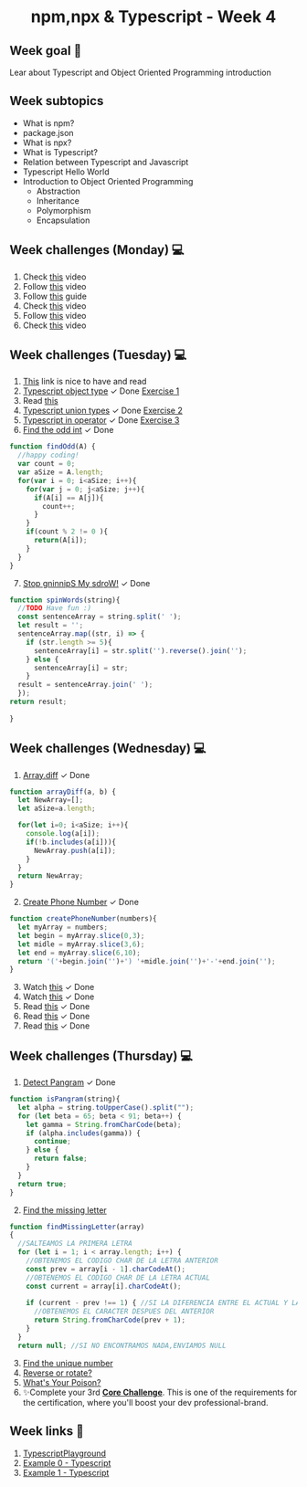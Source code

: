 <h1 align="center">npm,npx & Typescript - Week 4</h1>

## Week goal 🏁

<p>Lear about Typescript and Object Oriented Programming introduction</p>

## Week subtopics

- What is npm?
- package.json
- What is npx?
- What is Typescript?
- Relation between Typescript and Javascript
- Typescript Hello World
- Introduction to Object Oriented Programming
  - Abstraction
  - Inheritance
  - Polymorphism
  - Encapsulation

## Week challenges (Monday) 💻

1. Check [this](https://www.youtube.com/watch?v=sXQxhojSdZM) video
2. Follow [this](https://www.youtube.com/watch?v=909NfO1St0A) video
3. Follow [this](https://dev.to/codebubb/javascript-regex-exercises-01-5078) guide
4. Check [this](https://www.youtube.com/watch?v=RvYYCGs45L4) video
5. Follow [this](https://www.youtube.com/watch?v=DHvZLI7Db8E) video
6. Check [this](https://www.youtube.com/watch?v=rKK1q7nFt7M) video

## Week challenges (Tuesday) 💻

1. [This](https://www.typescriptlang.org/docs/handbook/intro.html) link is nice to have and read
2. [Typescript object type](https://typescript-exercises.github.io/#exercise=1) <span>&#10003; Done</span>  [Exercise 1](src/excerciseTS1.ts)
3. Read [this](https://blog.logrocket.com/types-vs-interfaces-in-typescript/)
4. [Typescript union types](https://typescript-exercises.github.io/#exercise=2) <span>&#10003; Done</span>  [Exercise 2](src/excerciseTS2.ts)
5. [Typescript in operator](https://typescript-exercises.github.io/#exercise=3) <span>&#10003; Done</span>  [Exercise 3](src/excerciseTS3.ts)
6. [Find the odd int](https://www.codewars.com/kata/54da5a58ea159efa38000836) <span>&#10003; Done</span>

```js
function findOdd(A) {
  //happy coding!
  var count = 0;
  var aSize = A.length;
  for(var i = 0; i<aSize; i++){
    for(var j = 0; j<aSize; j++){
      if(A[i] == A[j]){
        count++;
      }
    }
    if(count % 2 != 0 ){
      return(A[i]);
    }
  }
}
```

7. [Stop gninnipS My sdroW!](https://www.codewars.com/kata/5264d2b162488dc400000001)  <span>&#10003; Done</span>
```js
function spinWords(string){
  //TODO Have fun :)
  const sentenceArray = string.split(' ');
  let result = '';
  sentenceArray.map((str, i) => {
    if (str.length >= 5){
      sentenceArray[i] = str.split('').reverse().join('');
    } else {
      sentenceArray[i] = str;
    }
  result = sentenceArray.join(' ');
  });
return result;
  
}
```

## Week challenges (Wednesday) 💻

1. [Array.diff](https://www.codewars.com/kata/523f5d21c841566fde000009) <span>&#10003; Done</span>
```js
function arrayDiff(a, b) {
  let NewArray=[];
  let aSize=a.length;

  for(let i=0; i<aSize; i++){
    console.log(a[i]);
    if(!b.includes(a[i])){
      NewArray.push(a[i]);
    }
  }
  return NewArray;
}
```

2. [Create Phone Number](https://www.codewars.com/kata/525f50e3b73515a6db000b83)  <span>&#10003; Done</span>
```js
function createPhoneNumber(numbers){
  let myArray = numbers;
  let begin = myArray.slice(0,3);
  let midle = myArray.slice(3,6);
  let end = myArray.slice(6,10);
  return '('+begin.join('')+') '+midle.join('')+'-'+end.join('');
}
```

3. Watch [this](https://www.youtube.com/watch?v=m_MQYyJpIjg)  <span>&#10003; Done</span>
4. Watch [this](https://www.youtube.com/watch?v=08CWw_VD45w)  <span>&#10003; Done</span>
5. Read [this](https://medium.com/from-the-scratch/oop-everything-you-need-to-know-about-object-oriented-programming-aee3c18e281b)  <span>&#10003; Done</span>
6. Read [this](https://naveenkumarkoppala.medium.com/typescript-oops-c327678744b0)  <span>&#10003; Done</span>
7. Read [this](https://rambabupadimi.medium.com/typescript-object-oriented-programming-7a6fd905d90e)  <span>&#10003; Done</span>

## Week challenges (Thursday) 💻

1. [Detect Pangram](https://www.codewars.com/kata/545cedaa9943f7fe7b000048) <span>&#10003; Done</span>
```js
function isPangram(string){
  let alpha = string.toUpperCase().split("");
  for (let beta = 65; beta < 91; beta++) {
    let gamma = String.fromCharCode(beta);
    if (alpha.includes(gamma)) {
      continue;
    } else {
      return false;
    }
  }
  return true;
}
```
2. [Find the missing letter](https://www.codewars.com/kata/5839edaa6754d6fec10000a2)
```js
function findMissingLetter(array)
{
  //SALTEAMOS LA PRIMERA LETRA
  for (let i = 1; i < array.length; i++) {
    //OBTENEMOS EL CODIGO CHAR DE LA LETRA ANTERIOR
    const prev = array[i - 1].charCodeAt();
    //OBTENEMOS EL CODIGO CHAR DE LA LETRA ACTUAL
    const current = array[i].charCodeAt();
    
    if (current - prev !== 1) { //SI LA DIFERENCIA ENTRE EL ACTUAL Y LA ANTERIOR NO ES 1
      //OBTENEMOS EL CARACTER DESPUES DEL ANTERIOR
      return String.fromCharCode(prev + 1);
    }
  }
  return null; //SI NO ENCONTRAMOS NADA,ENVIAMOS NULL
```
3. [Find the unique number](https://www.codewars.com/kata/585d7d5adb20cf33cb000235)
4. [Reverse or rotate?](https://www.codewars.com/kata/56b5afb4ed1f6d5fb0000991)
5. [What's Your Poison?](https://www.codewars.com/kata/58c47a95e4eb57a5b9000094)
6. ✨Complete your 3rd [**Core Challenge**](https://corecode.notion.site/GitHub-Boost-Guide-167914056cff4522886a78756f659e47). This is one of the requirements for the certification, where you'll boost your dev professional-brand.

## Week links 🔗

1. [TypescriptPlayground](https://www.typescriptlang.org/play)
2. [Example 0 - Typescript](https://github.com/corecodeio/FS0122_Typescript_00)
3. [Example 1 - Typescript](https://github.com/corecodeio/FS0222_Typescript_01)
